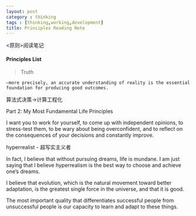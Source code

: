 ```yaml
---
layout: post
category : thinking
tags : [thinking,working,development]
title: Principles Reading Note
---
```


<原则>阅读笔记


#### Principles List

> Truth

	—more precisely, an accurate understanding of reality is the essential foundation for producing good outcomes.

算法式决策->计算工程化

Part 2: My Most Fundamental Life Principles

I want you to work for yourself, to come up with independent opinions, to stress-test them, to be wary about being overconfident, and to reflect on the consequences of your decisions and constantly improve.

hyperrealist - 超写实主义者

In fact, I believe that without pursuing dreams, life is mundane. I am just saying that I believe hyperrealism is the best way to choose and achieve one’s dreams.

I believe that evolution, which is the natural movement toward better adaptation, is the greatest single force in the universe, and that it is good.

The most important quality that differentiates successful people from unsuccessful people is our capacity to learn and adapt to these things.


